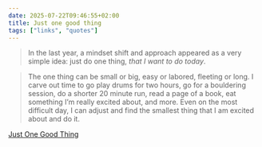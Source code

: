 ```yaml
---
date: 2025-07-22T09:46:55+02:00
title: Just one good thing
tags: ["links", "quotes"]
---
```

> In the last year, a mindset shift and approach appeared as a very simple idea: just do one thing, _that I want to do today_.

> The one thing can be small or big, easy or labored, fleeting or long. I carve out time to go play drums for two hours, go for a bouldering session, do a shorter 20 minute run, read a page of a book, eat something I’m really excited about, and more. Even on the most difficult day, I can adjust and find the smallest thing that I am excited about and do it.

[Just One Good Thing](https://nazhamid.com/journal/just-one-good-thing/)